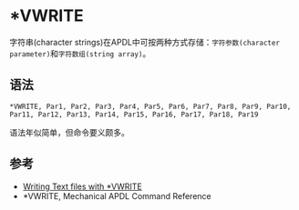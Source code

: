 # *VWRITE 

字符串(character strings)在APDL中可按两种方式存储：`字符参数(character
parameter)`和`字符数组(string array)`。

## 语法
```
*VWRITE, Par1, Par2, Par3, Par4, Par5, Par6, Par7, Par8, Par9, Par10, Par11, Par12, Par13, Par14, Par15, Par16, Par17, Par18, Par19
```

语法年似简单，但命令要义颇多。



## 参考

- [Writing Text files with *VWRITE](http://www.padtinc.com/blog/writing-text-files-with-vwrite/)
- *VWRITE, Mechanical APDL Command Reference 
